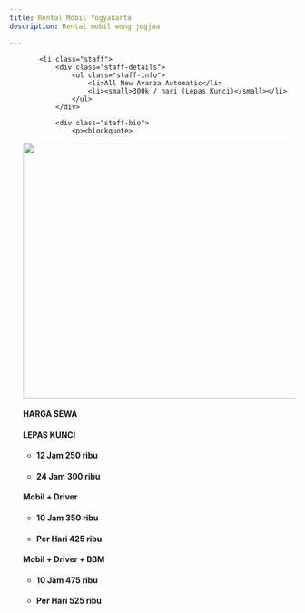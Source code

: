 ```yaml
---
title: Rental Mobil Yogyakarta
description: Rental mobil wong jogjaa

---
```


<ul class="staff-list">
	
		<li class="staff">
			<div class="staff-details">
				<ul class="staff-info">
					<li>All New Avanza Automatic</li>
					<li><small>300k / hari (Lepas Kunci)</small></li>
				</ul>
			</div>

			<div class="staff-bio">
				<p><blockquote>
  <p><img src="/uploads/veloz.jpg" alt="" width="650" height="450" /></p>
</blockquote>

</p><h4 id="harga-sewa"><strong>HARGA SEWA</strong></h4>

<h4 id="lepas-kunci">LEPAS KUNCI</h4>

<ul>
  <li>
    <h4 id="12-jam-275-ribu">12 Jam 250 ribu</h4>
  </li>
  <li>
    <h4 id="24-jam-325-ribu">24 Jam 300 ribu</h4>
  </li>
</ul>

<h4 id="mobil--driver">Mobil + Driver</h4>

<ul>
  <li>
    <h4 id="10-jam-375-ribu">10 Jam 350 ribu</h4>
  </li>
  <li>
    <h4 id="per-hari-450-ribu">Per Hari 425 ribu</h4>
  </li>
</ul>

<h4 id="mobil--driver--bbm">Mobil + Driver + BBM</h4>

<ul>
  <li>
    <h4 id="10-jam-500-ribu">10 Jam 475 ribu</h4>
  </li>
  <li>
    <h4 id="per-hari-550-ribu">Per Hari 525 ribu</h4>
  </li>
</ul>
			</div>
		</li>